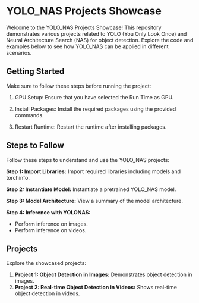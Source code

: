 # YOLO_NAS Projects Showcase

Welcome to the YOLO_NAS Projects Showcase! This repository demonstrates various projects related to YOLO (You Only Look Once) and Neural Architecture Search (NAS) for object detection. Explore the code and examples below to see how YOLO_NAS can be applied in different scenarios.

## Getting Started

Make sure to follow these steps before running the project:

1. GPU Setup: Ensure that you have selected the Run Time as GPU.

2. Install Packages: Install the required packages using the provided commands.

3. Restart Runtime: Restart the runtime after installing packages.

## Steps to Follow

Follow these steps to understand and use the YOLO_NAS projects:

**Step 1: Import Libraries:** Import required libraries including models and torchinfo.

**Step 2: Instantiate Model:** Instantiate a pretrained YOLO_NAS model.

**Step 3: Model Architecture:** View a summary of the model architecture.

**Step 4: Inference with YOLONAS:**

- Perform inference on images.
- Perform inference on videos.

## Projects

Explore the showcased projects:

1. **Project 1: Object Detection in Images:** Demonstrates object detection in images.
2. **Project 2: Real-time Object Detection in Videos:** Shows real-time object detection in videos.
